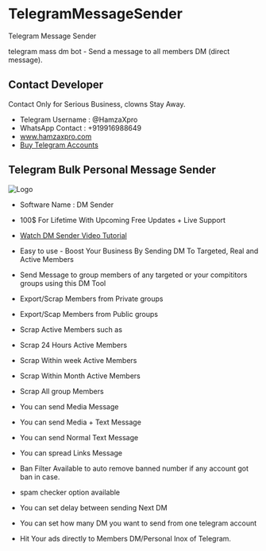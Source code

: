 # TelegramMessageSender
Telegram Message Sender 

telegram mass dm bot - Send a message to all members DM (direct message).

## Contact Developer 

Contact Only for Serious Business, clowns Stay Away.

- Telegram Username : @HamzaXpro
- WhatsApp Contact : +919916988649
- www.hamzaxpro.com
- [Buy Telegram Accounts](https://www.hamzaxpro.com/telegram-accounts-for-sale)


## Telegram Bulk Personal Message Sender

![Logo](https://blogger.googleusercontent.com/img/b/R29vZ2xl/AVvXsEitbnWOmtTJegdbwMGJUehvHnjKcSaWAyl7WKl8CFW3vGVKiPyrARdhA0FC2k60kl0tVAXu5Y1rak3L7M-ADb5UiEeL0DrYIMM_60IbVlA9cspz44Ou00vpF0HmTUxUNAgcKdJVTiqjcNsS-x-QkUaV-kczcekCTJ8T6_hps7EPqwPLk1y4mfjpZL8dzA/s591/Telegram%20Dm%20sender%20software.jpg)

- Software Name : DM Sender
- 100$ For Lifetime With Upcoming Free Updates + Live Support

- [Watch DM Sender Video Tutorial](https://www.youtube.com/watch?v=iBSutYh5Ex8)
- Easy to use - Boost Your Business By Sending DM To Targeted, Real and Active Members
- Send Message to group members of any targeted or your compititors groups using this DM Tool
- Export/Scrap Members from Private groups
- Export/Scap Members from Public groups
- Scrap Active Members such as
- Scrap 24 Hours Active Members
- Scrap Within week Active Members
- Scrap Within Month Active Members
- Scrap All group Members
- You can send Media Message
- You can send Media + Text Message
- You can send Normal Text Message 
- You can spread Links Message
- Ban Filter Available to auto remove banned number if any account got ban in case.
- spam checker option available
- You can set delay between sending Next DM
- You can set how many DM you want to send from one telegram account
- Hit Your ads directly to Members DM/Personal Inox of Telegram.
